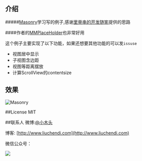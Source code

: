## 介绍

#####[Masonry](https://github.com/SnapKit/Masonry)学习写的例子,感谢[里脊串的开发随笔](http://adad184.com/2014/09/28/use-masonry-to-quick-solve-autolayout/)提供的思路

####作者的[MMPlaceHolder](https://github.com/adad184/MMPlaceHolder)也非常好用


这个例子主要实现了以下功能，如果还想要其他功能的可以发`issuse`

*	视图居中显示
*	子视图含边距
*	视图等距离摆放
*	计算ScrollView的contentsize

## 效果

![Masonry](./Resource/MasonryTest.gif)

##License
MIT

##联系人
微博:[@小木头](http://weibo.com/329096966)

博客: [http://www.liuchendi.com](http://www.liuchendi.com)

微信公众号：

![](http://7i7ht3.com1.z0.glb.clouddn.com/QRCode.jpg)